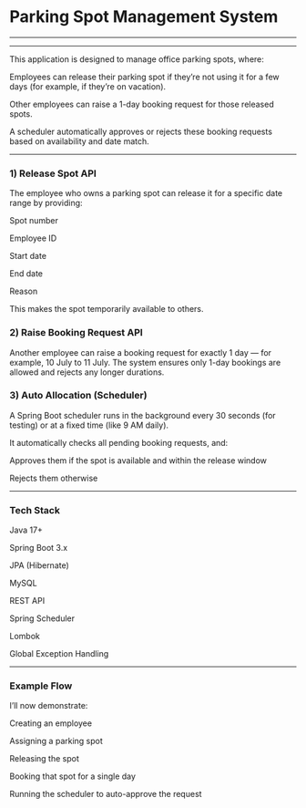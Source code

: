 # Parking Spot Management System
---


---
This application is designed to manage office parking spots, where:

Employees can release their parking spot if they’re not using it for a few days (for example, if they’re on vacation).

Other employees can raise a 1-day booking request for those released spots.

A scheduler automatically approves or rejects these booking requests based on availability and date match.

---

### 1) Release Spot API
The employee who owns a parking spot can release it for a specific date range by providing:

Spot number

Employee ID

Start date

End date

Reason

This makes the spot temporarily available to others.

### 2) Raise Booking Request API
Another employee can raise a booking request for exactly 1 day — for example, 10 July to 11 July.
The system ensures only 1-day bookings are allowed and rejects any longer durations.

### 3) Auto Allocation (Scheduler)
A Spring Boot scheduler runs in the background every 30 seconds (for testing) or at a fixed time (like 9 AM daily).

It automatically checks all pending booking requests, and:

Approves them if the spot is available and within the release window

Rejects them otherwise

---

### Tech Stack
Java 17+

Spring Boot 3.x

JPA (Hibernate)

MySQL

REST API

Spring Scheduler

Lombok

Global Exception Handling

---

### Example Flow
I’ll now demonstrate:

Creating an employee

Assigning a parking spot

Releasing the spot

Booking that spot for a single day

Running the scheduler to auto-approve the request
